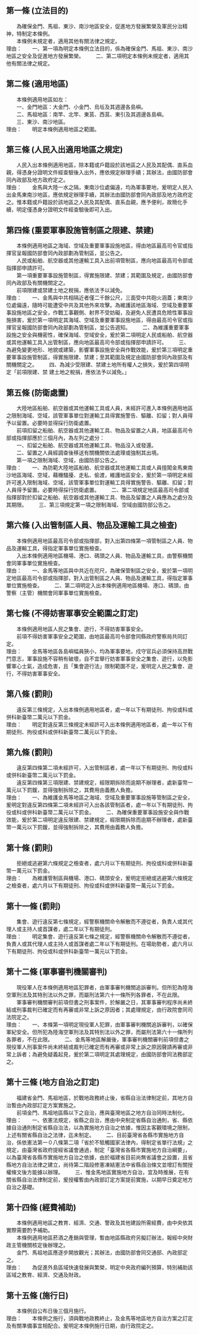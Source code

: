 第一條 (立法目的)
-----------------
　　為確保金門、馬祖、東沙、南沙地區安全，促進地方發展繁榮及軍民分治精神，特制定本條例。  
　　本條例未規定者，適用其他有關法律之規定。  
理由：　　一、第一項為明定本條例立法目的，係為確保金門、馬祖、東沙、南沙地區之安全及促進地方發展繁榮。
　　二、第二項明定本條例未規定者，適用其他有關法律之規定。

第二條 (適用地區)
-----------------
　　本條例適用地區如左：  
　　一、金門地區：大金門、小金門、烏坵及其週邊各島嶼。  
　　二、馬祖地區：南竿、北竿、東莒、西莒、東引及其週邊各島嶼。  
　　三、東沙、南沙地區。  
理由：　　明定本條例適用地區之範圍。

第三條 (人民入出適用地區之規定)
-------------------------------
　　人民入出本條例適用地區，除本籍或戶籍設於該地區之人民及其配偶、直系血親，得憑身分證明文件經查驗後入出外，應依規定辦理手續；其辦法，由國防部會同內政部及地方政府定之。  
理由：　　金馬與大陸一水之隔，東南沙位處偏遠，均為軍事要地，爰明定人民入出金馬東南沙地區，應依規定辦理手續，其辦法由國防部會同內政部及地方政府定之。惟本籍或戶籍設於該地區之人民及其配偶、直系血親，應予便利，故簡化手續，明定僅憑身分證明文件經查驗後即可入出。

第四條 (重要軍事設施管制區之限建、禁建)
---------------------------------------
　　本條例適用地區之海域、空域及重要軍事設施地區，得由地區最高司令官或指揮官呈報國防部會同內政部劃為管制區，並公告之。  
　　人民或船舶、航空器或其他運輸工具入出前項管制區，應向地區最高司令部或指揮部申請許可。  
　　第一項重要軍事設施管制區，得實施限建、禁建；其範圍及規定，由國防部會同內政部及有關機關定之。  
　　前項限建或禁建土地之稅捐，應依法予以減免。  
理由：　　一、金馬與中共相隔近者僅二千餘公尺，三面受中共砲火涵蓋；東南沙位處偏遠，隨時可能遭受中共及其他外來攻擊。為維護該地區海域、空域及重要軍事設施地區之安全，作戰工事觀側、射界不受妨礙，及避免人民遭具危險性軍事設施損害，爰於第一項明定其海域、空域及重要軍事設施地區，得由最高司令官或指揮官呈報國防部會同內政部劃為管制區，並公告週知。
　　二、為維護重要軍事設施之安全與機密性，確保海域、空域安全，爰於第二項明定人民或船舶、航空器或其他運輸工具入出管制區，應向地區最高司令部或指揮部申請許可。
　　三、為避免變更地形、地貌或建築，影響軍事設施安全與作戰效能，爰於第三項明定重要軍事設施管制區，得實施限建、禁建；至其範圍及規定由國防部會同內政部及有關機關定之。
　　四、為減少受限建、禁建土地所有權人之損失，爰於第四項明定「前項限建、禁 建土地之稅捐，應依法予以減免。」

第五條 (防衛處置)
-----------------
　　大陸地區船舶、航空器或其他運輸工具或人員，未經許可進入本條例適用地區之限制海域、空域，該管軍事單位對運輸工具得實施警告、驅離、扣留；對人員得予以留置。必要時並得採行防衛處置。  
　　前項扣留之船舶、航空器或其他運輸工具、物品及留置之人員，地區最高司令部或指揮部應於三個月內，為左列之處分：  
　　一、扣留之船舶、航空器或其他運輸工具、物品沒入或發還。  
　　二、留置之人員經調查後移送有關機關依法處理或強制其出境。  
　　第一項之限制海域、空域，由國防部公告之。  
理由：　　一、為防範大陸地區船舶、航空器或其他運輸工具或人員擅闖金馬東南沙地區海域、空域，藉機騷擾、走私、偷渡，維護地區安全，爰於第一項明定未經許可進入限制海域、空域，該管軍事單位對運輸工具得實施警告、驅離、扣留；對人員得予留置。必要時得採行防衛處置。
　　二、第二項規定地區最高司令部或指揮部對於扣留之船舶、航空器或其他運輸工具、物品及留置之人員應為之處分及其期限。
　　三、第三項規定第一項之限制海域、空域由國防部公告之。

第六條 (入出管制區人員、物品及運輸工具之檢查)
---------------------------------------------
　　本條例適用地區最高司令部或指揮部，對入出第四條第一項管制區之人員、物品及運輸工具，得指定軍事單位實施檢查。  
　　入出本條例適用地區機場、港口、碼頭之人員、物品及運輸工具，由警察機關會同軍事單位實施檢查。  
理由：　　一、金馬等地區與中共近在咫尺，為確保管制區之安全，爰於第一項明定地區最高司令部或指揮部，對入出管制區之人員、物品及運輸工具，得指定軍事單位實施檢查。
　　二、第二項明定入出本條例適用地區機場、港口、碼頭，由警察（主管）機關會同軍事單位實施檢查。

第七條 (不得妨害軍事安全範圍之訂定)
-----------------------------------
　　本條例適用地區人民之集會、遊行，不得妨害軍事安全。  
　　前項不得妨害軍事安全之範圍，由地區最高司令部會同縣政府警察局共同訂定。  
理由：　　金馬等地區各島嶼幅員狹小，均為軍事要地，戍守官兵必須保持高昂戰鬥意志，軍事設施不容稍有破壞，自不宜舉行妨害軍事安全之集會、遊行，以免影響軍心士氣，造成危害，且「集會遊行法」限制範圍不足，爰明定人民之集會、遊行，不得妨害軍事安全。

第八條 (罰則)
-------------
　　違反第三條規定，入出本條例適用地區者，處一年以下有期徒刑、拘役或科或併科新臺幣二萬元以下罰金。  
理由：　　明定對違反第三條規定未經許可入出本條例適用地區者，處一年以下有期徒刑、拘役或科或併科新臺幣二萬元以下罰金。

第九條 (罰則)
-------------
　　違反第四條第二項未經許可，入出管制區者，處一年以下有期徒刑、拘役或科或併科新臺幣二萬元以下罰金。  
　　違反第四條第三項限建、禁建規定，經限期拆除而逾期不辦理者，處新臺幣一萬元以下罰鍰，並得強制拆除之，其費用由義務人負擔。  
理由：　　一、為維護金馬等地區之海域、空域及重要軍事設施等管制區之安全，爰明定對違反第四條第二項未經許可入出各該管制區者，處一年以下有期徒刑、拘役或科或併科新臺幣二萬元以下罰金。
　　二、為確保重要軍事設施安全與作戰效能，爰於第二項明定違反限建、禁建規定，經限期拆除而逾期不辦理者，處新臺幣一萬元以下罰鍰，並得強制拆除之，其費用由義務人負擔。

第十條 (罰則)
-------------
　　拒絕或逃避第六條規定之檢查者，處六月以下有期徒刑、拘役或科或併科新臺幣一萬元以下罰金。  
理由：　　為維護管制區與機場、港口、碼頭安全，爰明定拒絕或逃避第六條規定之檢查者，處六月以下有期徒刑、拘役或科或併科新臺幣一萬元以下罰金。

第十一條 (罰則)
---------------
　　集會、遊行違反第七條規定，經警察機關命令解散而不遵從者，負責人或其代理人或主持人或首謀者，處二年以下有期徒刑。  
理由：　　明定集會、遊行違反第七條之規定，經警察機關命令解散而不遵從者，負責人或其代理人或主持人或首謀者處二年以下有期徒刑。在場助勢者，處六月以下有期徒刑、拘役或科或併科新臺幣一萬元以下罰金。

第十二條 (軍事審判機關審判)
---------------------------
　　現役軍人在本條例適用地區犯罪者，由軍事審判機關追訴審判。但所犯為陸海空軍刑法及其特別法以外之罪，而屬刑法第六十一條所列各罪者，不在此限。  
　　軍事審判機關審判前項但書之刑事案件，於解嚴之日，其軍事審判程序尚未終結或刑事裁判已確定而有再審或非常上訴之原因者；其處理規定，由行政院會同司法院定之。  
理由：　　一、本條第一項明定現役軍人犯罪，由軍事審判機關追訴審判，以確保軍紀安全。但所犯為陸海空軍刑法及其特別法以外之罪，而屬刑法第六十一條所列各罪者，不在此限。
　　二、金馬等地區解嚴後，軍事審判機關審判前項但書之現役軍人刑事案件尚未終結或裁判已確定而有再審或非常上訴之原因聲請再審或非常上訴者；為避免疑義起見，爰於第二項明定其處理規定，由國防部會同法務部定之。

第十三條 (地方自治之訂定)
-------------------------
　　福建省金門、馬祖地區，於戰地政務終止後，省縣自治法律制定前，其地方自治暫由內政部訂定方案實施之。  
　　前項金門、馬祖地區縣以下之自治，應與臺灣地區之地方自治同時法制化。  
理由：　　一、依憲法規定，省縣之自治，應由中央制定省縣自治通則，省、縣依據自治通則制定省縣自治法，以為實施地方自治之依據，惟因主客觀環境之限制，上述有關省縣自治之法律，迄未制定。
　　二、目前臺灣省各縣市實施地方自治，係依憲法第一０八條第二項「省於不牴觸國家法律內，得制定省單行法規」之規定，由臺灣省政府提經省議會通過，制定「臺灣省各縣市實施地方自治綱要」，以為臺灣省各縣市實施地方自治之依據，由於福建省目前尚無省議會之設置，且省縣地方自治法律之建立，尚待第二階段修憲凍結憲法中省縣自治條文並增訂有關授權條文後方能據以辦理。
　　三、惟金馬地區實施地方自治，宜及時推展，在有關省縣自治法律制定前，爰授權暫由內政部訂定方案提前實施，以期早日奠定地方自治之基礎。

第十四條 (經費補助)
-------------------
　　本條例適用地區之教育、經濟、交通、警政及其他建設所需經費，由中央依其實際需要酌予補助。  
　　本條例適用地區菸酒之產銷與管理，暫由地區縣政府另擬訂辦法，報經中央財政主管機關核定後辦理之。  
　　金門、馬祖地區應逐步開放觀光；其辦法，由國防部會同交通部、內政部定之。  
理由：　　為促進外島區域快速發展與繁榮，明定中央政府編列預算，特別補助該區域之教育、經濟、交通及財政。

第十五條 (施行日)
-----------------
　　本條例自公布日後三個月施行。  
理由：　　本條例之施行，須與戰地政務終止，及金馬等地區地方自治方案之訂定及有關準備事宜相配合。爰明定本條例施行日期，由行政院定之。